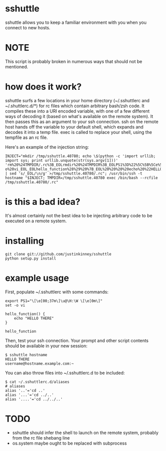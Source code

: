 sshuttle
========
sshuttle allows you to keep a familiar environment with you when you connect to new hosts.

NOTE
====
This script is probably broken in numerous ways that should not be mentioned.

how does it work?
=================
sshuttle surfs a few locations in your home directory (~/.sshuttlerc and ~/.shuttlerc.d/*) for rc files which contain arbitrary bash/zsh code.
It compiles these into a URI encoded variable, with one of a few different ways of decoding it (based on what's available on the remote system).
It then passes this as an argument to your ssh connection. ssh on the remote host hands off the variable to your default shell, which expands and decodes it into a temp file.
exec is called to replace your shell, using the tempfile as an rc file.

Here's an example of the injection string:
```
INJECT="mkdir /tmp/sshuttle.40780; echo \$(python -c 'import urllib; import sys; print urllib.unquote(str(sys.argv[1]))' 'rm%20%24TMPDIR/.rc%3B_EOLrmdir%20%24TMPDIR%3B_EOLPS1%3D%22%5C%5B%5Ce%5B00%3B31m%5C%5D%5Cu%5C%5B%5Ce%5B0m%5C%5D%5C%5B%5Ce%5B00%3B37m%5C%5D%40%5C%5B%5Ce%5B0m%5C%5D%5C%5B%5Ce%5B00%3B36m%5C%5D%5Ch%5C%5B%5Ce%5B0m%5C%5D%5C%5B%5Ce%5B00%3B37m%5C%5D%3A%5Cw%20%5C%5B%5Ce%5B0m%5C%5D%22_EOL_EOL%23%20following%20sourced%20from%20/Users/kinnj028/.sshuttlerc_EOLexport%20PS1%3D%22%5C%5B%5Ce%5B00%3B37m%5C%5D%5Cu%40%5CH%3A%5CW%20%5C%5B%5Ce%5B0m%5C%5D%22_EOLset%20-o%20vi_EOL_EOLhello_function%28%29%20%7B_EOL%20%20%20%20echo%20%22HELLO%20THERE%22_EOL%7D_EOL_EOLhello_function_EOL%23%20following%20sourced%20from%20/Users/kinnj028/.sshuttlerc.d/aliases_EOL%23%20aliases_EOLalias%20%27..%27%3D%27cd%20..%27_EOLalias%20%27...%27%3D%27cd%20../..%27_EOLalias%20%27....%27%3D%27cd%20../../..%27_EOL%23%20following%20sourced%20from%20/Users/kinnj028/.sshuttlerc.d/two_EOL%23%20arbitrary%20text') | sed 's/_EOL/\n/g' >/tmp/sshuttle.40780/.rc"; /usr/bin/ssh -t hostname "$INJECT; TMPDIR=/tmp/sshuttle.40780 exec /bin/bash --rcfile /tmp/sshuttle.40780/.rc"
```

is this a bad idea?
===================
It's almost certainly not the best idea to be injecting arbitrary code to be executed on a remote system.

installing
==========
```
git clone git://github.com/justinkinney/sshuttle
python setup.py install
```

example usage
=============

First, populate ~/.sshuttlerc with some commands:
```
export PS1="\[\e[00;37m\]\u@\H:\W \[\e[0m\]"
set -o vi

hello_function() {
    echo "HELLO THERE"
}

hello_function
```

Then, test your ssh connection. Your prompt and other script contents should be available in your new session:
```
$ sshuttle hostname
HELLO THERE
username@hostname.example.com:~
```

You can also throw files into ~/.sshuttlerc.d to be included:
```
$ cat ~/.sshuttlerc.d/aliases
# aliases
alias '..'='cd ..'
alias '...'='cd ../..'
alias '....'='cd ../../..'
```

TODO
====
* sshuttle should infer the shell to launch on the remote system, probably from the rc file shebang line
* os.system maybe ought to be replaced with subprocess
